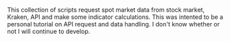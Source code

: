 This collection of scripts request spot market data from stock market, Kraken, API and make some indicator calculations. This was intented to be a personal tutorial on API request and data handling. I don't know whether or not I will continue to develop.
